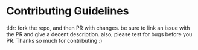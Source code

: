 # Contributing Guidelines

tldr: fork the repo, and then PR with changes. be sure to link an issue with the PR and give a decent description. also, please test for bugs before you PR. Thanks so much for contributing :)

